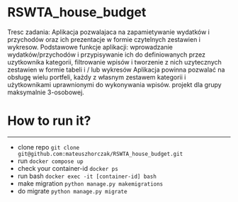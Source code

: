 # RSWTA_house_budget

Tresc zadania:
Aplikacja pozwalajaca na zapamietywanie wydatków i przychodów oraz ich prezentacje w formie czytelnych zestawien i wykresow.
Podstawowe funkcje aplikacji: wprowadzanie wydatków/przychodów i przypisywanie ich do definiowanych przez uzytkownika kategorii, filtrowanie wpisów
i tworzenie z nich uzytecznych zestawien w formie tabeli i / lub wykresów 
Aplikacja powinna pozwalać na obsługę wielu portfeli, każdy z własnym zestawem kategorii i użytkownikami uprawnionymi do wykonywania wpisów.
projekt dla grupy maksymalnie 3-osobowej.

# How to run it?
-----------
- clone repo `git clone git@github.com:mateuszhorczak/RSWTA_house_budget.git`
- run `docker compose up`
- check your container-id `docker ps`
- run bash `docker exec -it [container-id] bash`
- make migration `python manage.py makemigrations`
- do migrate `python manage.py migrate`
